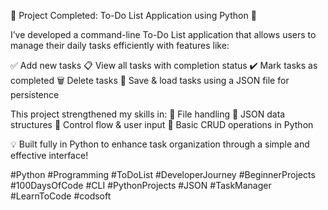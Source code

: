 🚀 Project Completed: To-Do List Application using Python 🐍

I’ve developed a command-line To-Do List application that allows users to manage their daily tasks efficiently with features like:

✅ Add new tasks
📋 View all tasks with completion status
✔️ Mark tasks as completed
🗑️ Delete tasks
💾 Save & load tasks using a JSON file for persistence

This project strengthened my skills in:
🔹 File handling
🔹 JSON data structures
🔹 Control flow & user input
🔹 Basic CRUD operations in Python

💡 Built fully in Python to enhance task organization through a simple and effective interface!

#Python #Programming #ToDoList #DeveloperJourney #BeginnerProjects #100DaysOfCode #CLI #PythonProjects #JSON #TaskManager #LearnToCode #codsoft
